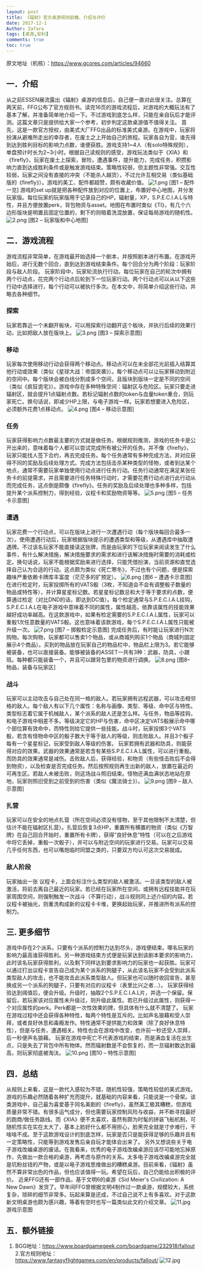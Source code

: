 ```yaml
---
layout: post
title: 《辐射》官方桌游规则前瞻、介绍与评价
date: 2017-12-1
Author: Zafara
tags: [桌游,安利]
comments: true
toc: true
---
```

原文地址（机核）：<https://www.gcores.com/articles/94660>

## 一．介绍
从之前ESSEN展流露出《辐射》桌游的信息后，自己便一直对此很关注。总算在两天前，FFG公布了官方规则书。读完16页的游戏流程后，对游戏的大概玩法有了基本了解，并准备简单地介绍一下。不过游戏到底怎么样，只能在亲自玩后才能评测。这篇文章只是提供给大家一个参考，初步判定这款桌游值不值得关注。
首先，这是一款官方授权，由美式大厂FFG出品的标准美式桌游。在游戏中，玩家将扮演从避难所走出的幸存者，在废土之上开始自己的旅程。玩家各自为营，谁先得到达到胜利目标的影响力点数，谁便获胜。游戏支持1~4人（有solo特殊规则），单盘预计时长为2~3小时。根据自己读规则的感受，游戏玩法类似于《XIA》和《firefly》，玩家在废土上探索，冒险，遭遇事件，提升能力，完成任务，积攒影响力直到达成胜利条件或是触发游戏结束。策略性较弱，但主题性非常强。交互性较弱，玩家之间没有直接的冲突（不能杀人越货），不过允许互相交易（类似基础版的《firefly》）。游戏的美工、配件都超赞，颇有收藏价值。
![1.png](https://i.loli.net/2020/12/30/65eoKvzuFthcVL7.png)
[图1 – 配件一览]
游戏的set up就是把各种配件放到对应的位置上，布置好中心地图，并分发玩家版。每位玩家的玩家版用于记录自己的HP，辐射量，XP，S.P.E.C.I.A.L与特性，并且方便放置perk，背包物资与asset。地图在布置时类似《TI》，有几个六边形版块是明置且固定位置的，剩下的则暗着洗混放置，保证每局游戏的随机性。
![2.png](https://i.loli.net/2020/12/30/8gWKTQsNXPLFiZB.png)
[图2 – 玩家版和中心地图]

## 二．游戏流程
游戏流程非常简单，在游戏最开始选择一个剧本，并按照剧本进行布置。在游戏开始后，进行无数个回合，直到达到游戏结束条件。每个回合分为两个阶段：玩家阶段与敌人阶段。
玩家阶段中，玩家轮流执行行动。每位玩家在自己的轮次中拥有两个行动点，花完两个行动点后轮到下一位玩家行动。两个行动点可以从以下这些行动中选择进行，每个行动可以被执行多次。在本文中，将简单介绍这些行动，并略去各种细节。
### 探索
玩家若靠近一个未翻开板块，可以用探索行动翻开这个板块，并执行后续的效果行动，比如把敌人放在版块上。
![3.png](https://i.loli.net/2020/12/30/OcU9HXiQy5KLowP.png)
  [图3 – 探索示意图]
### 移动
玩家每次使用移动行动会获得两个移动点。移动点可以在未全部花光前插入结算其他行动或效果（类似《星球大战：帝国突袭》）。每个移动点可以让玩家移动到附近的空间中。每个版块会被白线分割成多个空间，且版块到版块一定是不同的空间（类似《疯狂诡宅》）。游戏中存在多种特殊空间：辐射区与危险区。玩家只要走进辐射区，就会提升1点辐射点数。若标记辐射点数的token与血量token重合，则玩家死亡。换句话说，即减少HP上限，与电子游戏一样。玩家若想要进入危险区，必须额外花费1点移动点。
![4.png](https://i.loli.net/2020/12/30/VPgJQSlGnEMx4Nv.png)
[图4 – 移动示意图]
### 任务
玩家获得影响力点数最主要的方式就是做任务。根据规则推测，游戏的任务卡是公开出来的，意味着每个人都可以尝试完成所有被公开的任务。并不像《firefly》，玩家只能找人签下合约，再去完成任务。每个任务通常有多种完成方法，并对应获得不同的奖励及后续处理方式。完成方法包括击杀某种类型的怪物，或者到达某个地点，通常不需要玩家单独使用行动点进行任务行动。任务行动通常在满足某张任务卡的前提需求，并且需要进行任务特殊行动时，才需要花费行动点进行此行动从而完成任务，这点倒是颇像《firefly》。任务的奖励及后续处理也多种多样，包括提升某个派系控制力，得到经验，议程卡和奖励物资等等。
![5.png](https://i.loli.net/2020/12/30/wGXNI8AFq4vyBJd.png)
  [图5 – 任务卡示意图]
### 遭遇
玩家花费一个行动点，可以在版块上进行一次遭遇行动（每个版块每回合最多一次）。使用遭遇行动后，玩家根据版块提示的遭遇类型和等级，从遭遇库中抽取遭遇牌。不过该名玩家不能直接读这张牌，而是由玩家的下位玩家来阅读发生了什么事件，有什么解决措施，解决措施要求的需求和进行该解决措施时需要的消耗或检定。换句话说，玩家不能根据奖励来进行选择，只能凭借扮演，当前资源和直觉选择自己认为合适的行动。这点颇为类似《死亡寒冬》，不过也有个问题，便是探索趣味严重依赖卡牌库丰富度（茫茫多的扩预定）。
![6.png](https://i.loli.net/2020/12/30/FuGNKsgLRnkJBEi.png)
  [图6 – 遭遇卡示意图]
在进行检定时，玩家投掷所有的VATS骰（3枚，不知道会不会有调整骰子数量的物品或特性等），并计算星星标记数。若星星标记数总和大于等于要求的点数，便算通过检定（对比DND的话，即达到DC值）。每个检定通常与S.P.E.C.I.A.L挂钩，S.P.E.C.I.A.L在电子游戏中意味着不同的属性，属性越高，依靠该属性的技能效果越好成功率越高。在这款游戏中，如果有检定需要的S.P.E.C.I.A.L属性，玩家可以重骰1次任意数量的VATS骰。这也意味着该款游戏，每个S.P.E.C.I.A.L属性只能被升级一次。
![7.png](https://i.loli.net/2020/12/30/pGOqMLHf7rZBxQD.png)
[图7 – 掷骰检定示意图]
完成任务后，有时能让玩家进行N次购物。每次购物，玩家都可以售卖1个物品，或从商城列购买1个物品（商城列固定展示4个商品）。买到的物品放在玩家自己的物品栏中，物品栏上限为3。若它能够被装备，也可以直接装备。能够被装备的ASSET一共有3种：武器，防具，小跟班。每种都只能装备一个，并且可以跟背包里的物资进行调换。
![8.png](https://i.loli.net/2020/12/30/5jyuRvLWXskbieI.png)
[图8– 物品，装备与玩家区]
### 战斗
玩家可以主动攻击与自己处在同一格的敌人。若玩家拥有远程武器，可以攻击相邻格的敌人。每个敌人有以下几个属性：名称与画像、类型、等级、命中区与特性。
类型标志着它属于机械敌人，某个派系的敌人还是怎么样。与任务，物品等挂钩，和电子游戏中相差不多。等级决定它的HP与伤害，命中区决定VATS骰展示命中哪个部位算有效命中，而特性则给它提供一些技能。战斗时，玩家投掷3个VATS骰，若含有怪物命中区的骰子数大于等于敌人的等级，则击败敌人。并且3个骰子每有一个星星标记，玩家受到敌人等级的伤害。
玩家若拥有武器和防具，则能获得对应的效果。武器的效果通常是若含有某些S.P.E.C.I.A.L属性，可以进行重骰。而防具的效果通常是减伤。击败敌人后，获得经验，和物资（有些怪击败后不会得到物资），以及检查是否完成任务。然后按照规则再生出新的敌人，放置在最近的可再生区。若敌人未被击败，则这场战斗照旧结束。怪物还满血满状态地站在原地，玩家则照旧受到之前受到的伤害（类似《魔法骑士》）。
![9.png](https://i.loli.net/2020/12/30/Yqb9R8IOn15UpTg.png)
[图9 – 敌人示意图]
### 扎营
玩家可以在安全的地点扎营（所在空间必须没有怪物，至于其他限制不太清楚，但估计不能在辐射区扎营）。扎营后恢复3点HP，重置所有横置的物资（类似《万智牌》在自己回合开始时，重置所有卡牌），获得”良好休息”特性（可以在之后游戏中将它丢掉，重骰一次骰子），并可以与附近空间的玩家进行交易。玩家可以交易几乎任何东西，也可以嘴炮临时同盟之类的，只要双方均认可这次交易就成。
### 敌人阶段
玩家抽出一张 议程卡，上面会标注什么类型的敌人被激活。一旦该类型的敌人被激活，将前去离自己最近的玩家。若已经在玩家所在空间，或拥有远程技能并在玩家周围空间，则强制触发一次战斗（不算行动），战斗规则同上述介绍的内容。若议程卡被抽光，则重洗构成新的议程卡卡堆，更换起始玩家，并推进所有派系的控制力。

## 三. 更多细节
游戏中存在2个派系，只要有个派系的控制力达到尽头，游戏便结束。哪名玩家的影响力最高谁获得胜利。另一种游戏结束方式便是玩家达到该剧本要求的影响力，此时该名玩家获得胜利，以及剩下同样达到要求影响力的玩家也一起获胜。玩家可以通过打出议程卡宣告自己成为某个派系的狗腿子，从此该名玩家不会受到此派系类型敌人的攻击，也不能攻击此派系类型敌人。但玩家也可以随时收回宣告，甚至换成另一个派系的狗腿子，只要有对应的议程卡（表里比兴之者…）。
玩家获得经验达到阈值后，便会升级。升级时，抽取2个S.P.E.C.I.A.L片，并选一个保留。保留后，若玩家该对应属性未升级过，则升级此属性。若已升级过此属性，则获得一个对应属性的perk。Perk都是一次性效果的牌，但具体有什么就不清楚了。
玩家在游戏过程中还会获得各种特性，每两个特性是互斥的。比如声名狼藉和受人崇拜，或者良好休息和毒瘾发作。特性通常不提供能力和效果（除了良好休息特性），但是与任务，遭遇相关。特性也会在游戏中改变，也许前一秒还受人崇拜，后一秒便声名狼藉。
玩家在游戏中死亡不代表游戏的结束，而是满血复活在出生点，只是失去了背包中所有物体。然而辐射数是不会恢复的，而一旦辐射数达到最高，则玩家彻底被淘汰。
![10.png](https://i.loli.net/2020/12/30/CtiPWETbxs6lN4H.png)
[图10 – 特性示意图]

## 四．总结
从规则上来看，这是一款代入感较为不错，随机性较强，策略性较低的美式游戏。游戏的乐趣必然随着各种扩充而提升，就基础的内容来看，只能说是一个骨架。该类游戏中，自己最为喜爱基于同名美剧的《firefly》，虽然美工极其糟糕，但游戏质量非常不错。有很多运气成分，但也需要玩家控制风险与收益，并不断寻找最好的跑商/做任务路线。而《XIA》便不太喜欢，虽然有颇为时髦的拼装飞船机制，可随机性实在实在太大了，基本上脸好什么都不用担心，脸黑完全就是寸步难行，干啥啥不成。至于这款游戏设计的到底怎样，玩家是否只是能获得足够的乐趣并且有一定策略性，只能等到游戏发售后亲自玩才能体会出来了。
另外又想说些关于电子游戏改编桌游的废话。在我看来，优秀的电子游戏改编桌游应该尽可能地忘掉原作，先做出一款合格的桌游，再考虑与原作的关系。太多电子游戏改编桌游完全就是坑粉丝钱的产物，或是以电子游戏思维做出的糟糕桌游。目前来看，《辐射》虽然不算非常出色的作品，但也应该值得一玩。希望在玩后，自己仍能给出积极的评价。
近来FFG还有一部作品，基于文明6的桌游《Sid Meier's Civilization: A New Dawn》发货了。早年间FFG曾根据文明4制作过一款桌游，规模较大，系统复杂，琐碎的细节非常多。玩起来算是还成，不过自己说不上有多喜欢。对于这款新文明桌游也颇为感兴趣，等着有空时也写一篇类似此文的介绍文章。
![11.jpg](https://i.loli.net/2020/12/30/6uGi35bFKcvPoMr.jpg)
游戏示意图

## 五．额外链接
1. BGG地址：https://www.boardgamegeek.com/boardgame/232918/fallout
2.官方规则地址：https://www.fantasyflightgames.com/en/products/fallout/
![12.jpg](https://i.loli.net/2020/12/30/CWKUcZYwkyqpXEJ.jpg)
